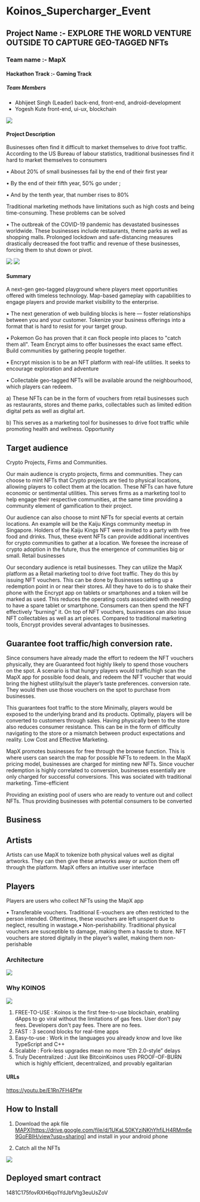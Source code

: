 # Koinos_Supercharger_Event
## Project Name :- EXPLORE THE WORLD VENTURE OUTSIDE TO CAPTURE GEO-TAGGED NFTs
### Team name :- MapX
#### Hackathon Track :- Gaming Track

##### Team Members
- Abhijeet Singh (Leader) back-end, front-end, android-development
- Yogesh Kute front-end, ui-ux, blockchain

<img src='./screenshot/prot1.jpg' />

#### Project Description
Businesses often find it difficult to market themselves to drive foot traffic. According to the US Bureau of labour statistics, traditional businesses find it hard to market themselves to consumers

• About 20% of small businesses fail by the end of their first year

• By the end of their fifth year, 50% go under ;

•  And by the tenth year, that number rises to 80%

Traditional marketing methods have limitations such as high costs and being time-consuming. These problems can be solved

 • The outbreak of the COVID-19 pandemic has devastated businesses worldwide. These businesses include restaurants, theme parks as well as shopping malls. Prolonged lockdown and safe-distancing measures drastically decreased the foot traffic and revenue of these businesses, forcing them to shut down or pivot.

<img src='./screenshot/prot2.jpg' />

<img src='./screenshot/prot3.jpg' />

#### Summary
A next-gen geo-tagged playground where players meet opportunities offered with timeless technology. Map-based gameplay with capabilities to engage players and provide market visibility to the enterprise.

  • The next generation of web building blocks is here — foster relationships between you and your customer. Tokenize your business offerings into a format that is hard to resist for your target group.


  • Pokemon Go has proven that it can flock people into places to "catch them all". Team Encrypt aims to offer businesses the exact same effect. Build communities by gathering people together.


  • Encrypt mission is to be an NFT platform with real-life utilities. It seeks to encourage exploration and adventure

  • Collectable geo-tagged NFTs will be available around the neighbourhood, which players can redeem.

a) These NFTs can be in the form of vouchers from retail businesses such as restaurants, stores and theme parks, collectables such as limited edition digital pets as well as digital art.

b) This serves as a marketing tool for businesses to drive foot traffic while promoting health and wellness.
Opportunity


## Target audience

Crypto Projects, Firms and Communities.

Our main audience is crypto projects, firms and communities. They can choose to mint NFTs that Crypto projects are tied to physical locations, allowing players to collect them at the location. These NFTs can have future economic or sentimental utilities. This serves firms as a marketing tool to help engage their respective communities, at the same time providing a community element of gamification to their project.

Our audience can also choose to mint NFTs for special events at certain locations. An example will be the Kaiju Kings community meetup in Singapore. Holders of the Kaiju Kings NFT were invited to a party with free food and drinks. Thus, these event NFTs can provide additional incentives for crypto communities to gather at a location. We foresee the increase of crypto adoption in the future, thus the emergence of communities big or small. Retail businesses

Our secondary audience is retail businesses. They can utilize the MapX platform as a Retail marketing tool to drive foot traffic. They do this by issuing NFT vouchers. This can be done by Businesses setting up a redemption point in or near their stores. All they have to do is to shake their phone with the Encrypt app on tablets or smartphones and a token will be marked as used. This reduces the operating costs associated with needing to have a spare tablet or smartphone. Consumers can then spend the NFT effectively “burning” it. On top of NFT vouchers, businesses can also issue NFT collectables as well as art pieces. Compared to traditional marketing tools, Encrypt provides several advantages to businesses.

## Guarantee foot traffic/high conversion rate.

Since consumers have already made the effort to redeem the NFT vouchers physically, they are Guaranteed foot highly likely to spend those vouchers on the spot. A scenario is that hungry players would traffic/high scan the MapX app for possible food deals, and redeem the NFT voucher that would bring the highest utility/suit the player’s taste preferences. conversion rate. They would then use those vouchers on the spot to purchase from businesses.

This guarantees foot traffic to the store Minimally, players would be exposed to the underlying brand and its products. Optimally, players will be converted to customers through sales. Having physically been to the store also reduces consumer resistance. This can be in the form of difficulty navigating to the store or a mismatch between product expectations and reality. Low Cost and Effective Marketing.

MapX promotes businesses for free through the browse function. This is where users can search the map for possible NFTs to redeem. In the MapX pricing model, businesses are charged for minting new NFTs. Since voucher redemption is highly correlated to conversion, businesses essentially are only charged for successful conversions. This was sociated with traditional marketing. Time-efficient

Providing an existing pool of users who are ready to venture out and collect NFTs. Thus providing businesses with potential consumers to be converted

## Business

## Artists

Artists can use MapX to tokenize both physical values well as digital artworks. They can then give these artworks away or auction them off through the platform. MapX offers an intuitive user interface

## Players

Players are users who collect NFTs using the MapX app

• Transferable vouchers. Traditional E-vouchers are often restricted to the person intended. Oftentimes, these vouchers are left unspent due to neglect, resulting in wastage.• Non-perishability. Traditional physical vouchers are susceptible to damage, making them a hassle to store. NFT vouchers are stored digitally in the player’s wallet, making them non-perishable


### Architecture
<img src='./screenshot/arch.jpg' />

### Why KOINOS
<img src='./screenshot/koinos_logo.jpg' />

1. FREE-TO-USE : Koinos is the first free-to-use blockchain, enabling dApps to go viral without the limitations of gas fees. User don't pay fees. Developers don't pay fees. There are no fees.
2. FAST : 3 second blocks for real-time apps
3. Easy-to-use : Work in the languages you already know and love like TypeScript and C++
4. Scalable : Fork-less upgrades mean no more “Eth 2.0-style” delays
5. Truly Decentralized : Just like BitcoinKoinos uses PROOF-OF-BURN which is highly efficient, decentralized, and provably egalitarian



#### URLs
https://youtu.be/E1Rn7FH4Pfw


## How to Install 
1) Download the apk file [MAPX]([https://drive.google.com/file/d/1UKaLS0KYzjNKhYhfjLH4RMm6e9GoFBIH/view?usp=sharing])[https://drive.google.com/file/d/1UKaLS0KYzjNKhYhfjLH4RMm6e9GoFBIH/view?usp=sharing] and install in your android phone 

2) Catch all the NFTs

<img src='./screenshot/prot4.jpg' />


## Deployed smart contract

1481C175fovRXH6qo1YdJbfVtg3euUsZoV

